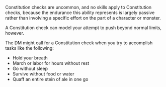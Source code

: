 Constitution checks are uncommon, and no skills apply to Constitution checks, because the endurance this ability represents is largely passive rather than involving a specific effort on the part of a character or monster.

A Constitution check can model your attempt to push beyond normal limits, however.

The DM might call for a Constitution check when you try to accomplish tasks like the following:

-   Hold your breath
-   March or labor for hours without rest
-   Go without sleep
-   Survive without food or water
-   Quaff an entire stein of ale in one go